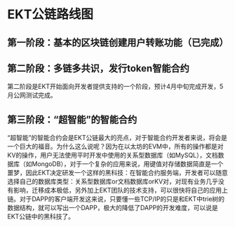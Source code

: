# EKT公链路线图

## 第一阶段：基本的区块链创建用户转账功能（已完成）

## 第二阶段：多链多共识，发行token智能合约
第二阶段是EKT开始面向开发者提供支持的一个阶段，预计4月中旬完成开发，5月公网测试完成。

## 第三阶段：“超智能”的智能合约
“超智能”的智能合约会是EKT公链最大的亮点，对于智能合约开发者来说，将会是一个巨大的福音。为什么这么说呢？因为在以太坊的EVM中，所有的操作都是对KV的操作，用户无法使用平时开发中使用的关系型数据库（如MySQL），文档数据库（如MongoDB），对于一个复杂的应用来说，用键值对存储数据简直是一个噩梦，因此EKT决定研发一个这样的黑科技：在智能合约服务端，开发者可以随意选择自己的数据库类型：关系型数据库or文档数据库orKV对，对现有业务几乎没有影响，迁移成本极低，另外加上EKT团队的技术支持，可以很快将自己的应用上链。对于DAPP的客户端开发这来说，只要懂一些TCP/IP的只是和EKT中trie树的数据结构，就可以写出一个DAPP，极大的降低了DAPP的开发难度，可以说是EKT公链中的黑科技了。
